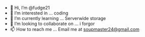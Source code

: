 - 👋 Hi, I’m @fudge21
- 👀 I’m interested in ... coding
- 🌱 I’m currently learning ... Serverwide storage
- 💞️ I’m looking to collaborate on ... i forgor
- 📫 How to reach me ... Email me at soupmaster24@gmail.com

<!---
fudge21/fudge21 is a ✨ special ✨ repository because its `README.md` (this file) appears on your GitHub profile.
You can click the Preview link to take a look at your changes.
--->

